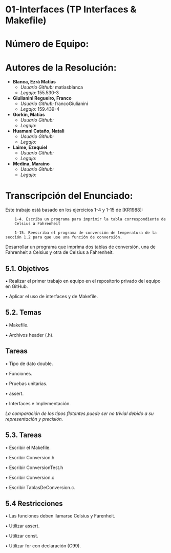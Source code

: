 01-Interfaces (TP Interfaces & Makefile)
=====================
Número de Equipo:
=====================
Autores de la Resolución:
=====================
* **Blanca, Ezrá Matías**
	* *Usuario Github:* matiasblanca
	* *Legajo:* 155.530-3
* **Giulianini Regueiro, Franco**
	* *Usuario Github:* francoGiulianini
	* *Legajo:* 159.439-4
* **Gorkin, Matías**
	* *Usuario Github:*
	* *Legajo:*
* **Huamani Cataño, Natali**
	* *Usuario Github:*
	* *Legajo:*
* **Laime, Ezequiel**
	* *Usuario Github:*
	* *Legajo:*
* **Medina, Maraino**
	* *Usuario Github:*
	* *Legajo:*


Transcripción del Enunciado:
=====================
Este trabajo está basado en los ejercicios 1-4 y 1-15 de [KR1988]:

		1-4. Escriba un programa para imprimir la tabla correspondiente de
		Celsius a Fahrenheit

		1-15. Reescriba el programa de conversión de temperatura de la sección 1.2 para que use una función de conversión.

Desarrollar un programa que imprima dos tablas de conversión, una de
Fahrenheit a Celsius y otra de Celsius a Fahrenheit.

5.1. Objetivos
---------------------
• Realizar el primer trabajo en equipo en el repositorio privado del equipo en GitHub.

• Aplicar el uso de interfaces y de Makefile.

5.2. Temas
---------------------
• Makefile.

• Archivos header (.h).

Tareas
-
• Tipo de dato double.

• Funciones.

• Pruebas unitarias.

• assert.

• Interfaces e Implementación.

*La comparación de los tipos flotantes puede ser no
trivial debido a su representación y precisión.*

5.3. Tareas
---------------------
• Escribir el Makefile.

• Escribir Conversion.h

• Escribir ConversionTest.h

• Escribir Conversion.c

• Escribir TablasDeConversion.c.

5.4 Restricciones
---------------------
• Las funciones deben llamarse Celsius y Farenheit.

• Utilizar assert.

• Utilizar const.

• Utilizar for con declaración (C99).
